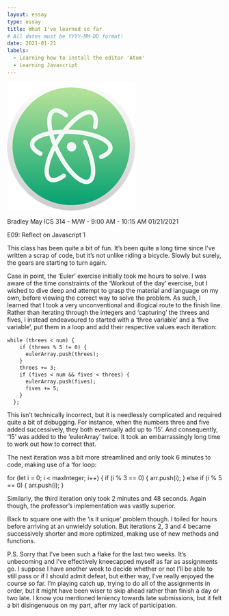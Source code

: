 ```yaml
---
layout: essay
type: essay
title: What I've learned so far
# All dates must be YYYY-MM-DD format!
date: 2021-01-21
labels:
  - Learning how to install the editor 'Atom'
  - Learning Javascript
---
```


<img class="ui tiny left circular floated image" src="../images/atom.png">

Bradley May
ICS 314 - M/W - 9:00 AM - 10:15 AM
01/21/2021

E09: Reflect on Javascript 1

This class has been quite a bit of fun. It’s been quite a long time since I’ve written a scrap of code, but it’s not unlike riding a bicycle. Slowly but surely, the gears are starting to turn again.

Case in point, the ‘Euler’ exercise initially took me hours to solve. I was aware of the time constraints of the ‘Workout of the day’ exercise, but I wished to dive deep and attempt to grasp the material and language on my own, before viewing the correct way to solve the problem. As such, I learned that I took a very unconventional and illogical route to the finish line. Rather than iterating through the integers and ‘capturing’ the threes and fives, I instead endeavoured to started with a ‘three variable’ and a ‘five variable’, put them in a loop and add their respective values each iteration: 

```
while (threes < num) {
    if (threes % 5 != 0) {
      eulerArray.push(threes);
    }
    threes += 3;
    if (fives < num && fives < threes) {
      eulerArray.push(fives);
      fives += 5;
    }
  };
```  

This isn’t technically incorrect, but it is needlessly complicated and required quite a bit of debugging. For instance, when the numbers three and five added successively, they both eventually add up to ‘15’. And consequently, ‘15’ was added to the ‘eulerArray’ twice. It took an embarrassingly long time to work out how to correct that. 

The next iteration was a bit more streamlined and only took 6 minutes to code, making use of a ‘for loop:

for (let i = 0; i < maxInteger; i++) {
    if (i % 3 == 0) {
      arr.push(i);
    } else if (i % 5 == 0) {
      arr.push(i);
    }
 
Similarly, the third iteration only took 2 minutes and 48 seconds. Again though, the professor’s implementation was vastly superior.

Back to square one with the ‘is it unique’ problem though. I toiled for hours before arriving at an unwieldy solution. But iterations 2, 3 and 4 became successively shorter and more optimized, making use of new methods and functions. 

P.S. Sorry that I’ve been such a flake for the last two weeks. It’s unbecoming and I’ve effectively kneecapped myself as far as assignments go. I suppose I have another week to decide whether or not I’ll be able to still pass or if I should admit defeat, but either way, I’ve really enjoyed the course so far. I’m playing catch up, trying to do all of the assignments in order, but it might have been wiser to skip ahead rather than finish a day or two late. I know you mentioned leniency towards late submissions, but it felt a bit disingenuous on my part, after my lack of participation. 
